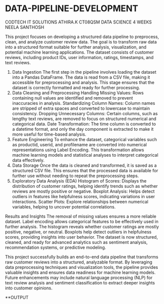 # DATA-PIPELINE-DEVELOPMENT
CODTECH IT SOLUTIONS
ATHIRA.K
CT08QSM
DATA SCIENCE
4 WEEKS
NEELA SANTHOSH


This project focuses on developing a structured data pipeline to preprocess, clean, and analyze customer review data. The goal is to transform raw data into a structured format suitable for further analysis, visualization, and potential machine learning applications. The dataset consists of customer reviews, including product IDs, user information, ratings, timestamps, and text reviews.
1. Data Ingestion
The first step in the pipeline involves loading the dataset into a Pandas DataFrame. The data is read from a CSV file, making it accessible for preprocessing and analysis. This stage ensures that the dataset is correctly formatted and ready for further processing.
2. Data Cleaning and Preprocessing
Handling Missing Values: Rows containing null values are identified and removed to prevent inaccuracies in analysis.
Standardizing Column Names: Column names are stripped of extra spaces and converted to lowercase to maintain consistency.
Dropping Unnecessary Columns: Certain columns, such as lengthy text reviews, are removed to focus on structured numerical and categorical data.
Date Transformation: The time column is converted to a datetime format, and only the day component is extracted to make it more useful for time-based analysis.
3. Feature Engineering
To enhance the dataset, categorical variables such as productid, userid, and profilename are converted into numerical representations using Label Encoding. This transformation allows machine learning models and statistical analyses to interpret categorical data effectively.
4. Data Storage
Once the data is cleaned and transformed, it is saved as a structured CSV file. This ensures that the processed data is available for further use without needing to repeat the preprocessing steps.
5. Exploratory Data Analysis (EDA)
Histogram of Scores: Displays the distribution of customer ratings, helping identify trends such as whether reviews are mostly positive or negative.
Boxplot Analysis: Helps detect outliers in features like helpfulness scores, indicating variations in user interactions.
Scatter Plots: Explore relationships between numerical variables, helping to uncover potential correlations.

Results and Insights
The removal of missing values ensures a more reliable dataset.
Label encoding allows categorical features to be effectively used in further analysis.
The histogram reveals whether customer ratings are mostly positive, negative, or neutral.
Boxplots help detect outliers in helpfulness scores, providing insights into user behavior.
The dataset is now structured, cleaned, and ready for advanced analytics such as sentiment analysis, recommendation systems, or predictive modeling.

This project successfully builds an end-to-end data pipeline that transforms raw customer reviews into a structured, analyzable format. By leveraging data preprocessing techniques and visualization tools, the pipeline provides valuable insights and ensures data readiness for machine learning models. Future enhancements may include natural language processing (NLP) for text review analysis and sentiment classification to extract deeper insights into customer opinions.


**OUTPUT
<!-- Uploading "Task 1 and 1 more page - Personal - Microsoft​ Edge 08-02-2025 13_34_21.png"... -->
